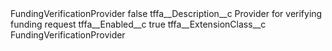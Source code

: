 <?xml version="1.0" encoding="UTF-8"?>
<CustomMetadata xmlns="http://soap.sforce.com/2006/04/metadata" xmlns:xsi="http://www.w3.org/2001/XMLSchema-instance" xmlns:xsd="http://www.w3.org/2001/XMLSchema">
    <label>FundingVerificationProvider</label>
    <protected>false</protected>
    <values>
        <field>tffa__Description__c</field>
        <value xsi:type="xsd:string">Provider for verifying funding request</value>
    </values>
    <values>
        <field>tffa__Enabled__c</field>
        <value xsi:type="xsd:boolean">true</value>
    </values>
    <values>
        <field>tffa__ExtensionClass__c</field>
        <value xsi:type="xsd:string">FundingVerificationProvider</value>
    </values>
</CustomMetadata>
